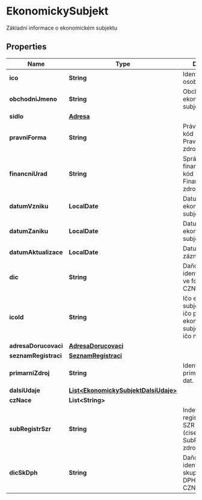 

# EkonomickySubjekt

Základní informace o ekonomickém subjektu

## Properties

| Name | Type | Description | Notes |
|------------ | ------------- | ------------- | -------------|
|**ico** | **String** | Identifikační číslo osoby - IČO |  [optional] |
|**obchodniJmeno** | **String** | Obchodní jméno ekonomického subjektu |  [optional] |
|**sidlo** | [**Adresa**](Adresa.md) |  |  [optional] |
|**pravniForma** | **String** | Právní forma - kód (ciselnikKod: PravniForma, zdroj: res, com)  |  [optional] |
|**financniUrad** | **String** | Správně příslušný finanční úřad - kód (ciselnikKod: FinancniUrad, zdroj:ufo)  |  [optional] |
|**datumVzniku** | **LocalDate** | Datum vzniku ekonomického subjektu  |  [optional] |
|**datumZaniku** | **LocalDate** | Datum zániku ekonomického subjektu |  [optional] |
|**datumAktualizace** | **LocalDate** | Datum aktualizace záznamu |  [optional] |
|**dic** | **String** | Daňové identifikační číslo ve formátu CZNNNNNNNNNN |  [optional] |
|**icoId** | **String** | Ičo ekonomického subjektu, pokud je ičo přidělené. Id ekonomického subjektu, pokud je ičo nepřidělené. |  [optional] |
|**adresaDorucovaci** | [**AdresaDorucovaci**](AdresaDorucovaci.md) |  |  [optional] |
|**seznamRegistraci** | [**SeznamRegistraci**](SeznamRegistraci.md) |  |  [optional] |
|**primarniZdroj** | **String** | Identifikace primárního zdroje dat. |  [optional] |
|**dalsiUdaje** | [**List&lt;EkonomickySubjektDalsiUdaje&gt;**](EkonomickySubjektDalsiUdaje.md) |  |  [optional] |
|**czNace** | **List&lt;String&gt;** |  |  [optional] |
|**subRegistrSzr** | **String** | Indeftifikátor sub-registru zdroje SZR - kód (ciselnikKod: SubRegistrSzr, zdroj:com)  |  [optional] |
|**dicSkDph** | **String** | Daňové identifikační číslo skupiny plátce DPH ve formátu CZNNNNNNNNNN  |  [optional] |



